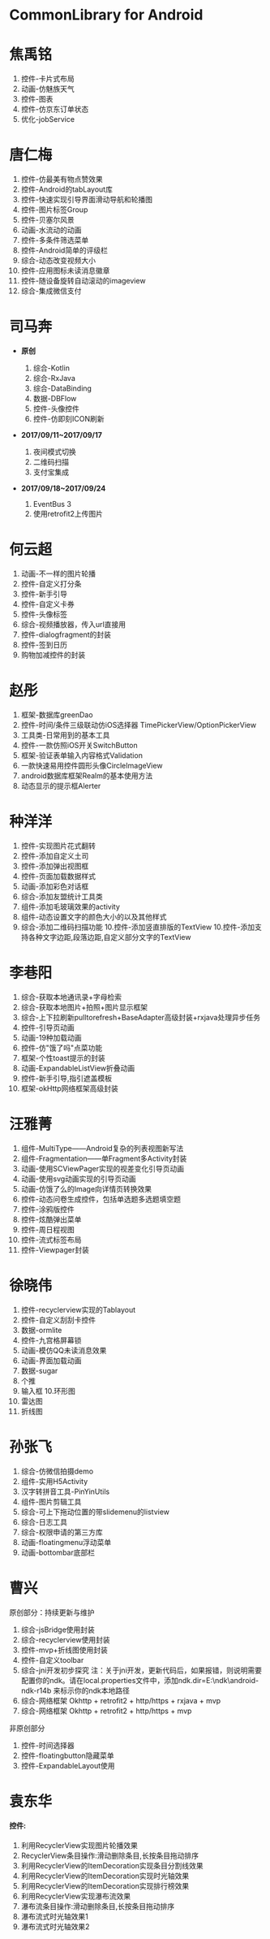 # CommonLibrary for Android


# 焦禹铭
1. 控件-卡片式布局
2. 动画-仿魅族天气
3. 控件-图表
4. 控件-仿京东订单状态
5. 优化-jobService

# 唐仁梅
1. 控件-仿最美有物点赞效果
2. 控件-Android的tabLayout库
3. 控件-快速实现引导界面滑动导航和轮播图
4. 控件-图片标签Group
5. 控件-贝塞尔风景
6. 动画-水流动的动画
7. 控件-多条件筛选菜单
8. 控件-Android简单的评级栏
9. 综合-动态改变视频大小
10. 控件-应用图标未读消息徽章
11. 控件-随设备旋转自动滚动的imageview
12. 综合-集成微信支付

# 司马奔
- **原创**     
    1. 综合-Kotlin
    2. 综合-RxJava
    3. 综合-DataBinding
    4. 数据-DBFlow
    5. 控件-头像控件      
    6. 控件-仿即刻ICON刷新     
    
- **2017/09/11~2017/09/17**         
    1. 夜间模式切换  
    2. 二维码扫描   
    3. 支付宝集成
- **2017/09/18~2017/09/24**         
    1. EventBus 3   
    2. 使用retrofit2上传图片  

# 何云超
1. 动画-不一样的图片轮播
2. 控件-自定义打分条
3. 控件-新手引导
4. 控件-自定义卡券
5. 控件-头像标签
6. 综合-视频播放器，传入url直接用
7. 控件-dialogfragment的封装
8. 控件-签到日历
9. 购物加减控件的封装

# 赵彤
1. 框架-数据库greenDao
2. 控件-时间/条件三级联动仿iOS选择器 TimePickerView/OptionPickerView
3. 工具类-日常用到的基本工具
4. 控件-一款仿照iOS开关SwitchButton
5. 框架-验证表单输入内容格式Validation
6. 一款快速易用控件圆形头像CircleImageView
7. android数据库框架Realm的基本使用方法
8. 动态显示的提示框Alerter

# 种洋洋
1. 控件-实现图片花式翻转
2. 控件-添加自定义土司
3. 控件-添加弹出视图框
4. 控件-页面加载数据样式
5. 动画-添加彩色对话框
6. 综合-添加友盟统计工具类
7. 组件-添加毛玻璃效果的activity
8. 组件-动态设置文字的颜色大小的以及其他样式
9. 综合-添加二维码扫描功能
10.控件-添加竖直排版的TextView
10.控件-添加支持各种文字边距,段落边距,自定义部分文字的TextView


# 李巷阳
1.  综合-获取本地通讯录+字母检索
2.  综合-获取本地图片+拍照+图片显示框架
3.  综合-上下拉刷新pulltorefresh+BaseAdapter高级封装+rxjava处理异步任务
4.  控件-引导页动画
5.  动画-19种加载动画
6.  控件-仿"饿了吗"点菜功能
7.  框架-个性toast提示的封装
8.  动画-ExpandableListView折叠动画
9.  控件-新手引导,指引遮盖模板
10. 框架-okHttp网络框架高级封装




# 汪雅菁
1. 组件-MultiType——Android复杂的列表视图新写法
2. 组件-Fragmentation——单Fragment多Activity封装
3. 动画-使用SCViewPager实现的视差变化引导页动画
4. 动画-使用svg动画实现的引导页动画
5. 动画-仿饿了么的Image向详情页转换效果
6. 控件-动态问卷生成控件，包括单选题多选题填空题
7. 控件-涂鸦版控件
8. 控件-炫酷弹出菜单
9. 控件-周日程视图
10. 控件-流式标签布局
11. 控件-Viewpager封装


# 徐晓伟
1. 控件-recyclerview实现的Tablayout
2. 控件-自定义刮刮卡控件
3. 数据-ormlite
4. 控件-九宫格屏幕锁
5. 动画-模仿QQ未读消息效果
6. 动画-界面加载动画
7. 数据-sugar
8. 个推
9. 输入框
10.环形图
9. 雷达图
9. 折线图


# 孙张飞
1. 综合-仿微信拍摄demo
2. 组件-实用H5Activity
3. 汉字转拼音工具-PinYinUtils
4. 组件-图片剪辑工具
5. 综合-可上下拖动位置的带slidemenu的listview
6. 综合-日志工具
7. 综合-权限申请的第三方库
8. 动画-floatingmenu浮动菜单
9. 动画-bottombar底部栏



# 曹兴

原创部分：持续更新与维护

1. 综合-jsBridge使用封装
2. 综合-recyclerview使用封装
3. 控件-mvp+折线图使用封装
4. 控件-自定义toolbar
5. 综合-jni开发初步探究  注：关于jni开发，更新代码后，如果报错，则说明需要配置你的ndk。请在local.properties文件中，添加ndk.dir=E\:\\ndk\\android-ndk-r14b 来标示你的ndk本地路径
6. 综合-网络框架 Okhttp + retrofit2 + http/https + rxjava + mvp
7. 综合-网络框架 Okhttp + retrofit2 + http/https + mvp


非原创部分

1. 控件-时间选择器
2. 控件-floatingbutton隐藏菜单
3. 控件-ExpandableLayout使用


# 袁东华
#### 控件:
1. 利用RecyclerView实现图片轮播效果
2. RecyclerView条目操作:滑动删除条目,长按条目拖动排序
3. 利用RecyclerView的ItemDecoration实现条目分割线效果
4. 利用RecyclerView的ItemDecoration实现时光轴效果
5. 利用RecyclerView的ItemDecoration实现排行榜效果
6. 利用RecyclerView实现瀑布流效果
7. 瀑布流条目操作:滑动删除条目,长按条目拖动排序
8. 瀑布流式时光轴效果1
9. 瀑布流式时光轴效果2
